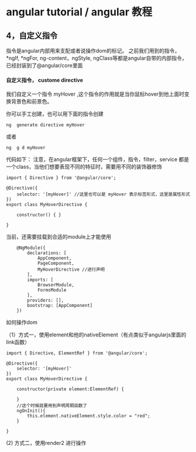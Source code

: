 # angular tutorial  / angular 教程

## 4，自定义指令

指令是angular内部用来支配或者说操作dom的标记。
之前我们用到的指令，*ngIf, *ngFor, ng-content，ngStyle, ngClass等都是angular自带的内部指令，已经封装到了@angular/core里面

####  自定义指令， custome directive

我们自定义一个指令 myHover ,这个指令的作用就是当你鼠标hover到他上面时变换背景色和前景色。

你可以手工创建，也可以用下面的指令创建

    ng  generate directive myHover

或者

    ng  g d myHover


代码如下： 注意，在angular框架下，任何一个组件，指令，filter，service 都是一个class，当他们想要表现不同的特征时，需要用不同的装饰器修饰

    import { Directive } from '@angular/core';

    @Directive({
        selector: '[myHover]' //这里也可以是 myHover 表示标签形式，这里是属性形式
    })
    export class MyHoverDirective {

        constructor() { }

    }

当前，还需要挂载到合适的module上才能使用

        @NgModule({
            declarations: [
                AppComponent,
                PageComponent,
                MyHoverDirective //进行声明
            ],
            imports: [
                BrowserModule,
                FormsModule
            ],
            providers: [],
            bootstrap: [AppComponent]
        })


如何操作dom

（1）方式一，使用element和他的nativeElement（有点类似于angularjs里面的link函数）

    import { Directive, ElementRef } from '@angular/core';

    @Directive({
        selector: '[myHover]'
    })
    export class MyHoverDirective {

        constructor(private element:ElementRef) {

        }
        //这个时候就要用到声明周期函数了
        ngOnInit(){
            this.element.nativeElement.style.color = "red";
        }

    }

(2) 方式二，使用render2 进行操作
